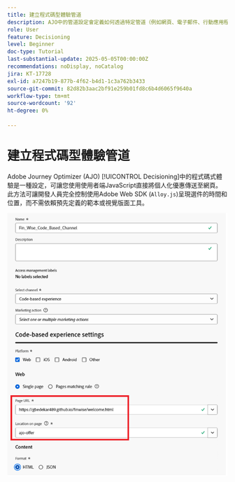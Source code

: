 ```yaml
---
title: 建立程式碼型體驗管道
description: AJO中的管道設定會定義如何透過特定管道（例如網頁、電子郵件、行動應用程式或其他數位接觸點）傳遞個人化內容（例如優惠）。
role: User
feature: Decisioning
level: Beginner
doc-type: Tutorial
last-substantial-update: 2025-05-05T00:00:00Z
recommendations: noDisplay, noCatalog
jira: KT-17728
exl-id: a7247b19-877b-4f62-b4d1-1c3a762b3433
source-git-commit: 82d82b3aac2bf91e259b01fd8c6b4d6065f9640a
workflow-type: tm+mt
source-wordcount: '92'
ht-degree: 0%

---
```


# 建立程式碼型體驗管道

Adobe Journey Optimizer (AJO) [!UICONTROL Decisioning]中的程式碼式體驗是一種設定，可讓您使用使用者端JavaScript直接將個人化優惠傳送至網頁。 此方法可讓開發人員完全控制使用Adobe Web SDK (`Alloy.js`)呈現選件的時間和位置，而不需依賴預先定義的範本或視覺版面工具。

![create-channel](assets/cbe-channel.png)

